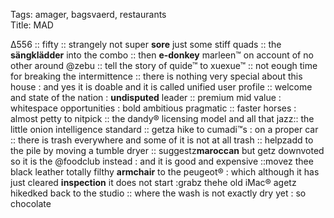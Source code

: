 Tags: amager, bagsvaerd, restaurants  
Title: MAD
  
∆556 :: fifty :: strangely not super **sore** just some stiff quads :: the **sängklädder** into the combo :: then **e-donkey** marleen™ on account of no other around @zebu :: tell the story of quide™ to xuexue™ :: not eough time for breaking the intermittence :: there is nothing very special about this house : and yes it is doable and it is called unified user profile :: welcome and state of the nation : **undisputed** leader :: premium mid value : whitespace opportunities : bold ambitious pragmatic :: faster horses : almost petty to nitpick :: the dandy® licensing model and all that jazz:: the little onion intelligence standard :: getza hike to cumadi™s : on a proper car :: there is trash everywhere and some of it is not at all trash :: helpzadd to the pile by moving a tumble dryer :: suggestz**maroccan** but getz downvoted so it is the @foodclub instead : and it is good and expensive ::movez thee black leather totally filthy **armchair** to the peugeot® : which although it has just cleared **inspection** it does not start :grabz thehe old iMac® agetz hikedked back to the studio :: where the wash is not exactly dry yet : so chocolate
<!--stackedit_daeyJoaXN0b3J5IjpbNjQyOTA4MzIz LDg2NDQ5NjE1OSwtMTI3Mz 
E0MDQz MywxNzU5NjYxNDE3LDI3OTIwMTM5NV19NV19
-->